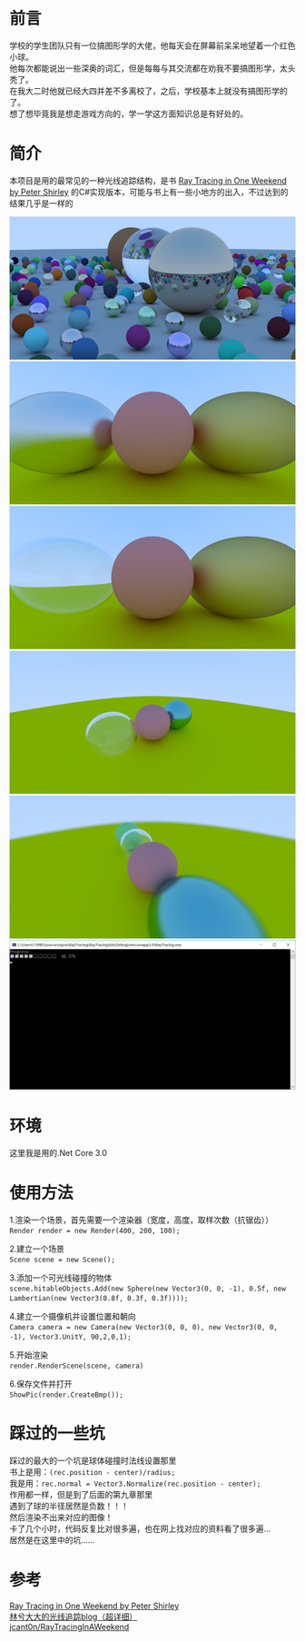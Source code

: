 # 前言  
学校的学生团队只有一位搞图形学的大佬，他每天会在屏幕前呆呆地望着一个红色小球。  
他每次都能说出一些深奥的词汇，但是每每与其交流都在劝我不要搞图形学，太头秃了。  
在我大二时他就已经大四并差不多离校了，之后，学校基本上就没有搞图形学的了。  
想了想毕竟我是想走游戏方向的，学一学这方面知识总是有好处的。  
  
# 简介  
本项目是用的最常见的一种光线追踪结构，是书
[Ray Tracing in One Weekend by Peter Shirley](http://in1weekend.blogspot.com/2016/01/ray-tracing-in-one-weekend.html)
的C#实现版本，可能与书上有一些小地方的出入，不过达到的结果几乎是一样的  

![img](https://raw.githubusercontent.com/pg7go/RayTracing/master/Screenshots/Chapter_12.png)  
![img](https://raw.githubusercontent.com/pg7go/RayTracing/master/Screenshots/Chapter_8.png)  
![img](https://raw.githubusercontent.com/pg7go/RayTracing/master/Screenshots/Chapter_9.png)  
![img](https://raw.githubusercontent.com/pg7go/RayTracing/master/Screenshots/Chapter_10.png)  
![img](https://raw.githubusercontent.com/pg7go/RayTracing/master/Screenshots/Chapter_11.png)  
![img](https://raw.githubusercontent.com/pg7go/RayTracing/master/Screenshots/progress.png)  

# 环境
这里我是用的.Net Core 3.0   
  
# 使用方法
1.渲染一个场景，首先需要一个渲染器（宽度，高度，取样次数（抗锯齿））  
`Render render = new Render(400, 200, 100);`  
  
2.建立一个场景  
`Scene scene = new Scene();`  
  
3.添加一个可光线碰撞的物体  
`scene.hitableObjects.Add(new Sphere(new Vector3(0, 0, -1), 0.5f, new Lambertian(new Vector3(0.8f, 0.3f, 0.3f))));`  
  
4.建立一个摄像机并设置位置和朝向  
`Camera camera = new Camera(new Vector3(0, 0, 0), new Vector3(0, 0, -1), Vector3.UnitY, 90,2,0,1);`  
  
5.开始渲染  
`render.RenderScene(scene, camera)`  
  
6.保存文件并打开  
`ShowPic(render.CreateBmp());`  
   
# 踩过的一些坑  
踩过的最大的一个坑是球体碰撞时法线设置那里  
书上是用：`(rec.position - center)/radius; `  
我是用：`rec.normal = Vector3.Normalize(rec.position - center); `   
作用都一样，但是到了后面的第九章那里  
遇到了球的半径居然是负数！！！  
然后渲染不出来对应的图像！  
卡了几个小时，代码反复比对很多遍，也在网上找对应的资料看了很多遍…  
居然是在这里中的坑……  
  
# 参考
[Ray Tracing in One Weekend by Peter Shirley](http://in1weekend.blogspot.com/2016/01/ray-tracing-in-one-weekend.html)  
[林兮大大的光线追踪blog（超详细）](https://www.cnblogs.com/lv-anchoret/category/1368696.html)  
[jcant0n/RayTracingInAWeekend](https://github.com/jcant0n/RayTracingInAWeekend)  
  


